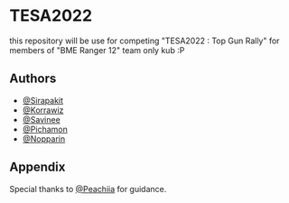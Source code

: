 # TESA2022

this repository will be use for competing "TESA2022 : Top Gun Rally" for members of "BME Ranger 12" team only kub :P

## Authors

- [@Sirapakit](https://www.github.com/octokatherine)
- [@Korrawiz](https://www.github.com/octokatherine)
- [@Savinee](https://www.github.com/octokatherine)
- [@Pichamon](https://www.github.com/octokatherine)
- [@Nopparin](https://www.github.com/octokatherine)



## Appendix

Special thanks to [@Peachiia](https://www.github.com/peachiia) for guidance.
